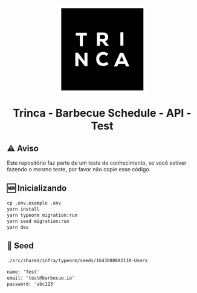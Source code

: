 <h1 align="center">

![Trinca](https://raw.githubusercontent.com/newerton/trinca-barbecue-schedule-web-test/main/public/images/logo-readme.png)

Trinca - Barbecue Schedule - API - Test

</h1>

## ⚠️ Aviso

Este repositório faz parte de um teste de conhecimento, se você estiver fazendo o mesmo teste, por favor não copie esse código.

## 🆕 Inicializando

```
cp .env.example .env
yarn install
yarn typeorm migration:run
yarn seed migration:run
yarn dev
```

## 🌱 Seed

```
./src/shared/infra/typeorm/seeds/1643080892110-Users
```

```
name: 'Test'
email: 'test@barbecue.io'
password: 'abc123'
```
